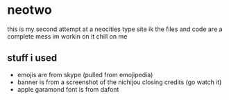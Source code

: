 # neotwo

this is my second attempt at a neocities type site
ik the files and code are a complete mess im workin on it chill on me


## stuff i used
- emojis are from skype (pulled from emojipedia)
- banner is from a screenshot of the nichijou closing credits (go watch it)
- apple garamond font is from dafont